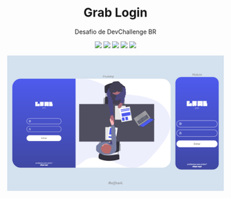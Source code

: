 <h1 align="center">Grab Login</h1>

<p align="center">Desafio de DevChallenge BR</p>

<p align="center">
  <img src="http://img.shields.io/static/v1?label=HTML&message=HTML5&color=orange&style=for-the-badge"/>
  <img src="http://img.shields.io/static/v1?label=CSS&message=CSS3&color=blue&style=for-the-badge"/>
  <img src="http://img.shields.io/static/v1?label=JS&message=jQuery&color=red&style=for-the-badge"/>
  <img src="http://img.shields.io/static/v1?label=License&message=MIT&color=green&style=for-the-badge"/>
  <img src="http://img.shields.io/static/v1?label=STATUS&message=CONCLUIDO&color=RED&style=for-the-badge"/>
</p>

<img src="assets/images/design.png" />
